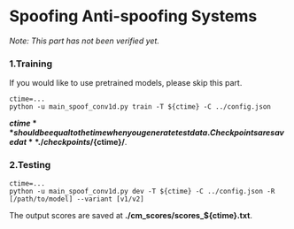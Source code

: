 # Spoofing Anti-spoofing Systems

*Note: This part has not been verified yet.*

### 1.Training

If you would like to use pretrained models, please skip this part.

```shell
ctime=...
python -u main_spoof_conv1d.py train -T ${ctime} -C ../config.json
```

**${ctime}** should be equal to the time when you generate test data. Checkpoints are saved at **./checkpoints/${ctime}/**.

### 2.Testing

```shell
ctime=... 
python -u main_spoof_conv1d.py dev -T ${ctime} -C ../config.json -R [/path/to/model] --variant [v1/v2]
```

The output scores are saved at **./cm_scores/scores_${ctime}.txt**.